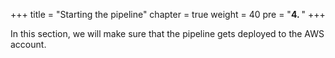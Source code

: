 +++
title = "Starting the pipeline"
chapter = true
weight = 40
pre = "<b>4. </b>"
+++

In this section, we will make sure that the pipeline gets deployed to the AWS account. 